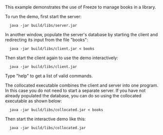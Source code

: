 This example demonstrates the use of Freeze to manage books in a
library.

To run the demo, first start the server:

      java -jar build/libs/server.jar

In another window, populate the server's database by starting the
client and redirecting its input from the file "books":

      java -jar build/libs/client.jar < books

Then start the client again to use the demo interactively:

      java -jar build/libs/client.jar

Type "help" to get a list of valid commands.

The collocated executable combines the client and server into one
program. In this case you do not need to start a separate server.
If you have not already populated the database, you can do so using
the collocated executable as shown below:

      java -jar build/libs/collocated.jar < books

Then start the interactive demo like this:

      java -jar build/libs/collocated.jar
